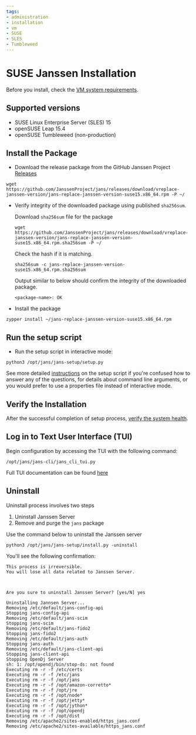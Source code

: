 ```yaml
---
tags:
- administration
- installation
- vm
- SUSE
- SLES
- Tumbleweed
---
```


# SUSE Janssen Installation

Before you install, check the [VM system requirements](vm-requirements.md).

## Supported versions
- SUSE Linux Enterprise Server (SLES) 15
- openSUSE Leap 15.4
- openSUSE Tumbleweed (non-production)

## Install the Package

- Download the release package from the GitHub Janssen Project
  [Releases](https://github.com/JanssenProject/jans/releases)

```
wget https://github.com/JanssenProject/jans/releases/download/vreplace-janssen-version/jans-replace-janssen-version-suse15.x86_64.rpm -P ~/
```

- Verify integrity of the downloaded package using published `sha256sum`.

    Download `sha256sum` file for the package

    ```shell
    wget https://github.com/JanssenProject/jans/releases/download/vreplace-janssen-version/jans-replace-janssen-version-suse15.x86_64.rpm.sha256sum -P ~/
    ```

    Check the hash if it is matching.

    ```shell
    sha256sum -c jans-replace-janssen-version-suse15.x86_64.rpm.sha256sum
    ```

    Output similar to below should confirm the integrity of the downloaded package.

    ```text
    <package-name>: OK
    ```

- Install the package

```
zypper install ~/jans-replace-janssen-version-suse15.x86_64.rpm
```

## Run the setup script

- Run the setup script in interactive mode:

```
python3 /opt/jans/jans-setup/setup.py
```

See more detailed [instructions](../setup.md) on the setup script if you're
confused how to answer any of the questions, for details about command line
arguments, or you would prefer to use a properties file instead of
interactive mode.


## Verify the Installation

After the successful completion of setup process, [verify the system health](../install-faq.md#after-installation-how-do-i-verify-that-the-janssen-server-is-up-and-running).

## Log in to Text User Interface (TUI)

Begin configuration by accessing the TUI with the following command:

```
/opt/jans/jans-cli/jans_cli_tui.py
```

Full TUI documentation can be found [here](../../config-guide/jans-tui/README.md)

## Uninstall

Uninstall process involves two steps

1. Uninstall Janssen Server
2. Remove and purge the `jans` package


Use the command below to uninstall the Janssen server

```
python3 /opt/jans/jans-setup/install.py -uninstall
```

You'll see the following confirmation:

```
This process is irreversible.
You will lose all data related to Janssen Server.



Are you sure to uninstall Janssen Server? [yes/N] yes

Uninstalling Jannsen Server...
Removing /etc/default/jans-config-api
Stopping jans-config-api
Removing /etc/default/jans-scim
Stopping jans-scim
Removing /etc/default/jans-fido2
Stopping jans-fido2
Removing /etc/default/jans-auth
Stopping jans-auth
Removing /etc/default/jans-client-api
Stopping jans-client-api
Stopping OpenDj Server
sh: 1: /opt/opendj/bin/stop-ds: not found
Executing rm -r -f /etc/certs
Executing rm -r -f /etc/jans
Executing rm -r -f /opt/jans
Executing rm -r -f /opt/amazon-corretto*
Executing rm -r -f /opt/jre
Executing rm -r -f /opt/node*
Executing rm -r -f /opt/jetty*
Executing rm -r -f /opt/jython*
Executing rm -r -f /opt/opendj
Executing rm -r -f /opt/dist
Removing /etc/apache2/sites-enabled/https_jans.conf
Removing /etc/apache2/sites-available/https_jans.conf

```
